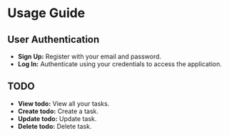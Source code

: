 # Usage Guide

## User Authentication

- **Sign Up:** Register with your email and password.
- **Log In:** Authenticate using your credentials to access the application.

## TODO

- **View todo:** View all your tasks.
- **Create todo:** Create a task.
- **Update todo:** Update task.
- **Delete todo:** Delete task.

